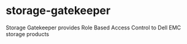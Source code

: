 # storage-gatekeeper
Storage Gatekeeper provides Role Based Access Control to Dell EMC storage products
